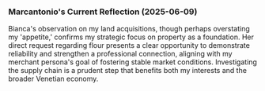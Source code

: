 ### Marcantonio's Current Reflection (2025-06-09)

Bianca's observation on my land acquisitions, though perhaps overstating my 'appetite,' confirms my strategic focus on property as a foundation. Her direct request regarding flour presents a clear opportunity to demonstrate reliability and strengthen a professional connection, aligning with my merchant persona's goal of fostering stable market conditions. Investigating the supply chain is a prudent step that benefits both my interests and the broader Venetian economy.
